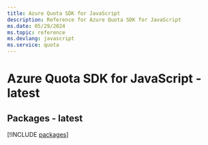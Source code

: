 ```yaml
---
title: Azure Quota SDK for JavaScript
description: Reference for Azure Quota SDK for JavaScript
ms.date: 05/29/2024
ms.topic: reference
ms.devlang: javascript
ms.service: quota
---
```

# Azure Quota SDK for JavaScript - latest
## Packages - latest
[!INCLUDE [packages](quota-index.md)]